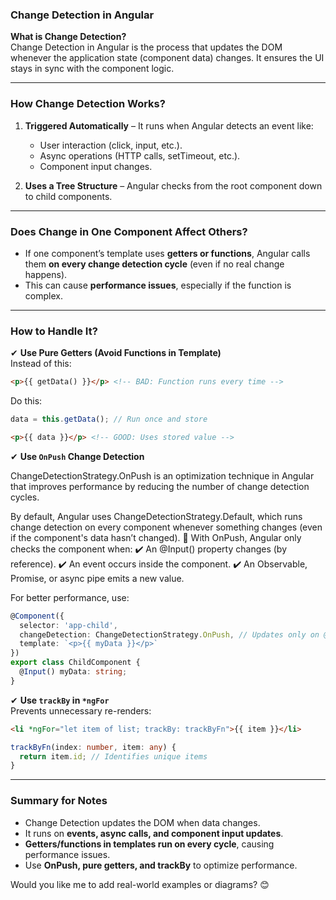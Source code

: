 ### **Change Detection in Angular**  

**What is Change Detection?**  
Change Detection in Angular is the process that updates the DOM whenever the application state (component data) changes. It ensures the UI stays in sync with the component logic.

---

### **How Change Detection Works?**  
1. **Triggered Automatically** – It runs when Angular detects an event like:
   - User interaction (click, input, etc.).
   - Async operations (HTTP calls, setTimeout, etc.).
   - Component input changes.

2. **Uses a Tree Structure** – Angular checks from the root component down to child components.

---

### **Does Change in One Component Affect Others?**  
- If one component’s template uses **getters or functions**, Angular calls them **on every change detection cycle** (even if no real change happens).
- This can cause **performance issues**, especially if the function is complex.

---

### **How to Handle It?**  
✔ **Use Pure Getters (Avoid Functions in Template)**  
Instead of this:
```html
<p>{{ getData() }}</p> <!-- BAD: Function runs every time -->
```
Do this:
```typescript
data = this.getData(); // Run once and store
```
```html
<p>{{ data }}</p> <!-- GOOD: Uses stored value -->
```

✔ **Use `OnPush` Change Detection**  


ChangeDetectionStrategy.OnPush is an optimization technique in Angular that improves performance by reducing the number of change detection cycles.

By default, Angular uses ChangeDetectionStrategy.Default, which runs change detection on every component whenever something changes (even if the component's data hasn’t changed).
🔹 With OnPush, Angular only checks the component when:
✔️ An @Input() property changes (by reference).
✔️ An event occurs inside the component.
✔️ An Observable, Promise, or async pipe emits a new value.




For better performance, use:
```typescript
@Component({
  selector: 'app-child',
  changeDetection: ChangeDetectionStrategy.OnPush, // Updates only on @Input() changes
  template: `<p>{{ myData }}</p>`
})
export class ChildComponent {
  @Input() myData: string;
}
```

✔ **Use `trackBy` in `*ngFor`**  
Prevents unnecessary re-renders:
```html
<li *ngFor="let item of list; trackBy: trackByFn">{{ item }}</li>
```
```typescript
trackByFn(index: number, item: any) {
  return item.id; // Identifies unique items
}
```

---

### **Summary for Notes**  
- Change Detection updates the DOM when data changes.  
- It runs on **events, async calls, and component input updates**.  
- **Getters/functions in templates run on every cycle**, causing performance issues.  
- Use **OnPush, pure getters, and trackBy** to optimize performance.  

Would you like me to add real-world examples or diagrams? 😊